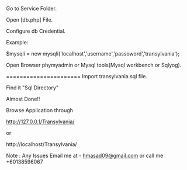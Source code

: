 Go to Service Folder.

Open [db.php] File.

Configure db Credential.

Example:

$mysqli = new mysqli('localhost','username','passoword','transylvania');

Open Browser phymyadmin or Mysql tools(Mysql workbench or Sqlyog).

======================
Import transylvania.sql file.

Find it "Sql Directory"

Almost Done!!

Browse Application through 

http://127.0.0.1/Transylvania/

or 

http://localhost/Transylvania/

Note : 
Any Issues Email me at - hmasad09@gmail.com  or call me +60138596067




